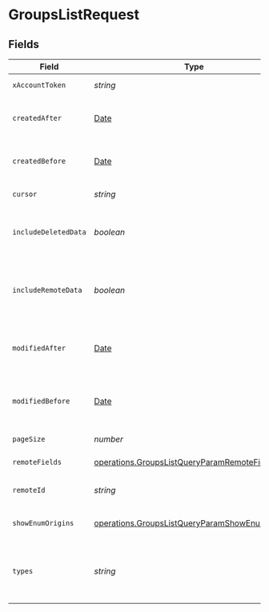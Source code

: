 # GroupsListRequest


## Fields

| Field                                                                                                            | Type                                                                                                             | Required                                                                                                         | Description                                                                                                      |
| ---------------------------------------------------------------------------------------------------------------- | ---------------------------------------------------------------------------------------------------------------- | ---------------------------------------------------------------------------------------------------------------- | ---------------------------------------------------------------------------------------------------------------- |
| `xAccountToken`                                                                                                  | *string*                                                                                                         | :heavy_check_mark:                                                                                               | Token identifying the end user.                                                                                  |
| `createdAfter`                                                                                                   | [Date](https://developer.mozilla.org/en-US/docs/Web/JavaScript/Reference/Global_Objects/Date)                    | :heavy_minus_sign:                                                                                               | If provided, will only return objects created after this datetime.                                               |
| `createdBefore`                                                                                                  | [Date](https://developer.mozilla.org/en-US/docs/Web/JavaScript/Reference/Global_Objects/Date)                    | :heavy_minus_sign:                                                                                               | If provided, will only return objects created before this datetime.                                              |
| `cursor`                                                                                                         | *string*                                                                                                         | :heavy_minus_sign:                                                                                               | The pagination cursor value.                                                                                     |
| `includeDeletedData`                                                                                             | *boolean*                                                                                                        | :heavy_minus_sign:                                                                                               | Whether to include data that was marked as deleted by third party webhooks.                                      |
| `includeRemoteData`                                                                                              | *boolean*                                                                                                        | :heavy_minus_sign:                                                                                               | Whether to include the original data Merge fetched from the third-party to produce these models.                 |
| `modifiedAfter`                                                                                                  | [Date](https://developer.mozilla.org/en-US/docs/Web/JavaScript/Reference/Global_Objects/Date)                    | :heavy_minus_sign:                                                                                               | If provided, only objects synced by Merge after this date time will be returned.                                 |
| `modifiedBefore`                                                                                                 | [Date](https://developer.mozilla.org/en-US/docs/Web/JavaScript/Reference/Global_Objects/Date)                    | :heavy_minus_sign:                                                                                               | If provided, only objects synced by Merge before this date time will be returned.                                |
| `pageSize`                                                                                                       | *number*                                                                                                         | :heavy_minus_sign:                                                                                               | Number of results to return per page.                                                                            |
| `remoteFields`                                                                                                   | [operations.GroupsListQueryParamRemoteFields](../../models/operations/groupslistqueryparamremotefields.md)       | :heavy_minus_sign:                                                                                               | Deprecated. Use show_enum_origins.                                                                               |
| `remoteId`                                                                                                       | *string*                                                                                                         | :heavy_minus_sign:                                                                                               | The API provider's ID for the given object.                                                                      |
| `showEnumOrigins`                                                                                                | [operations.GroupsListQueryParamShowEnumOrigins](../../models/operations/groupslistqueryparamshowenumorigins.md) | :heavy_minus_sign:                                                                                               | Which fields should be returned in non-normalized form.                                                          |
| `types`                                                                                                          | *string*                                                                                                         | :heavy_minus_sign:                                                                                               | If provided, will only return groups of these types. Multiple values can be separated by commas.                 |